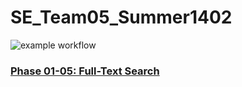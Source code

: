 # SE_Team05_Summer1402

![example workflow](https://github.com/Mohaymen-Academy/SE_Team05_Summer1402/actions/workflows/ci.yaml/badge.svg)

### [Phase 01-05: Full-Text Search](https://github.com/Mohaymen-Academy/SE_Team05_Summer1402/tree/main/Phase01_Full-Text%20Search)
